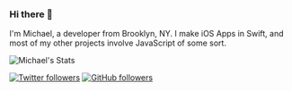 ### Hi there 👋
I'm Michael, a developer from Brooklyn, NY. I make iOS Apps in Swift, and most of my other projects involve JavaScript of some sort.

![Michael's Stats](https://github-readme-stats.vercel.app/api?username=michaelburkhardt&show_icons=true&count_private=true)

[![Twitter followers](https://img.shields.io/twitter/follow/tme_michael?label=Followers&style=social)](https://twitter.com/tme_michael) [![GitHub followers](https://img.shields.io/github/followers/michaelburkhardt?label=Followers&style=social)](https://github.com/michaelburkhardt/)

<!--
**michaelburkhardt/michaelburkhardt** is a ✨ _special_ ✨ repository because its `README.md` (this file) appears on your GitHub profile.

![Michael's Top Langs](https://github-readme-stats.vercel.app/api/top-langs/?username=michaelburkhardt&layout=compact)

Here are some ideas to get you started:

- 🔭 I’m currently working on ...
- 🌱 I’m currently learning ...
- 👯 I’m looking to collaborate on ...
- 🤔 I’m looking for help with ...
- 💬 Ask me about ...
- 📫 How to reach me: ...
- 😄 Pronouns: ...
- ⚡ Fun fact: ...
-->
